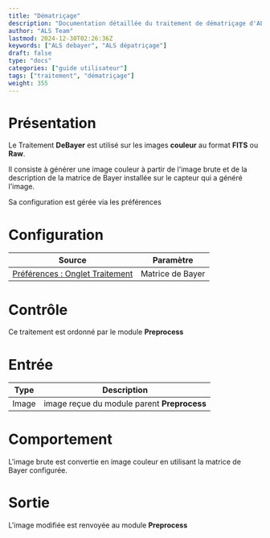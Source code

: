 ```yaml
---
title: "Dématriçage"
description: "Documentation détaillée du traitement de dématriçage d'ALS"
author: "ALS Team"
lastmod: 2024-12-30T02:26:36Z
keywords: ["ALS debayer", "ALS dépatriçage"]
draft: false
type: "docs"
categories: ["guide utilisateur"] 
tags: ["traitement", "dématriçage"]
weight: 355
---
```


# Présentation

Le Traitement **DeBayer** est utilisé sur les images **couleur** au format **FITS** ou **Raw**.

Il consiste à générer une image couleur à partir de l'image brute et de la description de la matrice de Bayer
installée sur le capteur qui a généré l'image.

Sa configuration est gérée via les préférences

# Configuration

| Source                                                                         | Paramètre                |
|--------------------------------------------------------------------------------|--------------------------|
| [Préférences : Onglet Traitement](../../../preferences/processing/#debayer) | Matrice de Bayer |  

# Contrôle

Ce traitement est ordonné par le module **Preprocess**

# Entrée

| Type  | Description                                  |
|-------|----------------------------------------------|
| Image | image reçue du module parent **Preprocess** |


# Comportement

L'image brute est convertie en image couleur en utilisant la matrice de Bayer configurée.

# Sortie

L'image modifiée est renvoyée au module **Preprocess**
